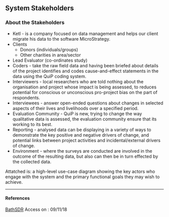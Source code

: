﻿## System Stakeholders

### About the Stakeholders
- Ketl - is a company focused on data management and helps our client migrate his data to the software MicroStrategy.
- Clients 
    - Donors (individuals/groups)
    - Other charities in area/sector
- Lead Evaluator (co-ordinates study)
- Coders - take the raw field data and having been briefed about details of the project identifies and codes cause-and-effect statements in the data using the QuiP coding system.
- Interviewers - local researchers who are told nothing about the organisation and project whose impact is being assessed, to reduces potential for conscious or unconscious pro-project bias on the part of respondents.
- Interviewees - answer open-ended questions about changes in selected aspects of their lives and livelihoods over a specified period.
- Evaluation Community - QuiP is new, trying to change the way qualitative data is assessed, the evaluation community ensure that its working to its best.
- Reporting - analysed data can be displaying in a variety of ways to demonstrate the key positive and negative drivers of change, and potential links between project activities and incidental/external drivers of change.
- Environment - where the surveys are conducted are involved in the outcome of the resulting data, but also can then be in turn effected by the collected data.

Attatched is: a high-level use-case diagram showing the key actors who engage with the system and the primary functional goals they may wish to achieve.

-----

#### References

[BathSDR](http://bathsdr.org/)
Access on : 09/11/18